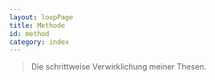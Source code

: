 ```yaml
---
layout: loopPage
title: Methode
id: method
category: index
---
```


> Die schrittweise Verwirklichung meiner Thesen.